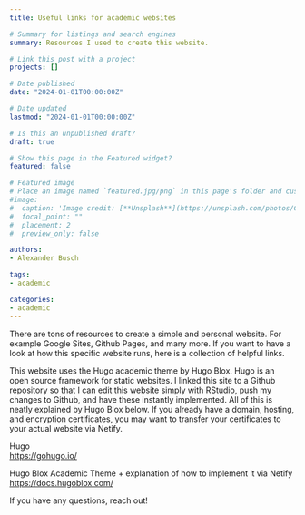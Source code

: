 ```yaml
---
title: Useful links for academic websites

# Summary for listings and search engines
summary: Resources I used to create this website. 

# Link this post with a project
projects: []

# Date published
date: "2024-01-01T00:00:00Z"

# Date updated
lastmod: "2024-01-01T00:00:00Z"

# Is this an unpublished draft?
draft: true

# Show this page in the Featured widget?
featured: false

# Featured image
# Place an image named `featured.jpg/png` in this page's folder and customize its options here.
#image:
#  caption: 'Image credit: [**Unsplash**](https://unsplash.com/photos/CpkOjOcXdUY)'
#  focal_point: ""
#  placement: 2
#  preview_only: false

authors:
- Alexander Busch

tags:
- academic

categories:
- academic
---
```


There are tons of resources to create a simple and personal website. For example Google Sites, Github Pages, and many more. If you want to have a look at how this specific website runs, here is a collection of helpful links. <br>

This website uses the Hugo academic theme by Hugo Blox. Hugo is an open source framework for static websites. I linked this site to a Github repository so that I can edit this website simply with RStudio, push my changes to Github, and have these instantly implemented. All of this is neatly explained by Hugo Blox below. If you already have a domain, hosting, and encryption certificates, you may want to transfer your certificates to your actual website via Netify. <br>

Hugo<br>
https://gohugo.io/<br>

Hugo Blox Academic Theme + explanation of how to implement it via Netify<br>
https://docs.hugoblox.com/<br>

If you have any questions, reach out! 





